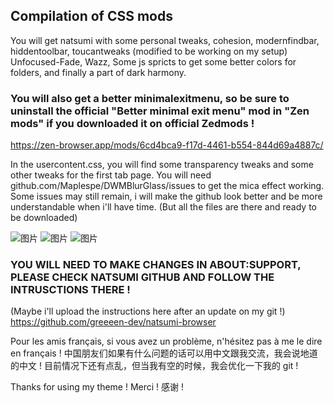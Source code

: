 ## Compilation of CSS mods
You will get natsumi with some personal tweaks, cohesion, 
modernfindbar, hiddentoolbar, toucantweaks (modified to be working on my setup)
Unfocused-Fade, Wazz, Some js spricts to get some better colors for folders,
and finally a part of dark harmony.
### You will also get a better minimalexitmenu, so be sure to uninstall the official "Better minimal exit menu" mod in "Zen mods" if you downloaded it on official Zedmods !
https://zen-browser.app/mods/6cd4bca9-f17d-4461-b554-844d69a4887c/

In the usercontent.css, you will find some transparency tweaks and some other tweaks for the first tab page.
You will need github.com/Maplespe/DWMBlurGlass/issues to get the mica effect working.
Some issues may still remain, i will make the github look better and be more understandable when i'll have time. (But all the files are there and ready to be downloaded)

![图片](https://github.com/user-attachments/assets/badbc24b-65f9-4482-9dff-5ad002f95647)
![图片](https://github.com/user-attachments/assets/cf41633a-1020-4c15-835f-e3f5ae25ae50)
![图片](https://github.com/user-attachments/assets/9a25dfa1-0d9d-4175-9154-44027f6a55d7)

### YOU WILL NEED TO MAKE CHANGES IN ABOUT:SUPPORT, PLEASE CHECK NATSUMI GITHUB AND FOLLOW THE INTRUSCTIONS THERE ! 
(Maybe i'll upload the instructions here after an update on my git !)
https://github.com/greeeen-dev/natsumi-browser

Pour les amis français, si vous avez un problème, n'hésitez pas à me le dire en français !
中国朋友们如果有什么问题的话可以用中文跟我交流，我会说地道的中文 !
目前情况下还有点乱，但当我有空的时候，我会优化一下我的 git !

Thanks for using my theme !
Merci !
感谢 !
